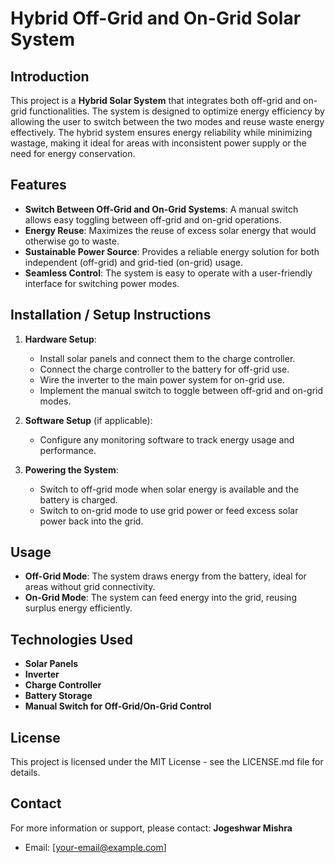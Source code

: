 # Hybrid Off-Grid and On-Grid Solar System

## Introduction
This project is a **Hybrid Solar System** that integrates both off-grid and on-grid functionalities. The system is designed to optimize energy efficiency by allowing the user to switch between the two modes and reuse waste energy effectively. The hybrid system ensures energy reliability while minimizing wastage, making it ideal for areas with inconsistent power supply or the need for energy conservation.

## Features
- **Switch Between Off-Grid and On-Grid Systems**: A manual switch allows easy toggling between off-grid and on-grid operations.
- **Energy Reuse**: Maximizes the reuse of excess solar energy that would otherwise go to waste.
- **Sustainable Power Source**: Provides a reliable energy solution for both independent (off-grid) and grid-tied (on-grid) usage.
- **Seamless Control**: The system is easy to operate with a user-friendly interface for switching power modes.

## Installation / Setup Instructions
1. **Hardware Setup**:
   - Install solar panels and connect them to the charge controller.
   - Connect the charge controller to the battery for off-grid use.
   - Wire the inverter to the main power system for on-grid use.
   - Implement the manual switch to toggle between off-grid and on-grid modes.

2. **Software Setup** (if applicable):
   - Configure any monitoring software to track energy usage and performance.

3. **Powering the System**:
   - Switch to off-grid mode when solar energy is available and the battery is charged.
   - Switch to on-grid mode to use grid power or feed excess solar power back into the grid.

## Usage
- **Off-Grid Mode**: The system draws energy from the battery, ideal for areas without grid connectivity.
- **On-Grid Mode**: The system can feed energy into the grid, reusing surplus energy efficiently.

## Technologies Used
- **Solar Panels**
- **Inverter**
- **Charge Controller**
- **Battery Storage**
- **Manual Switch for Off-Grid/On-Grid Control**

## License
This project is licensed under the MIT License - see the LICENSE.md file for details.

## Contact
For more information or support, please contact:
**Jogeshwar Mishra**
- Email: [your-email@example.com]

